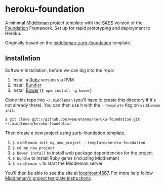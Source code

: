 heroku-foundation
=================

A minimal [Middleman](http://middlemanapp.com/) project template with the [SASS](http://sass-lang.com/) version of the [Foundation](http://foundation.zurb.com/) Framework. Set up for rapid prototyping and deployment to Heroku.

Originally based on the [middleman-zurb-foundation](https://github.com/axyz/middleman-zurb-foundation) template.


## Installation

Software installation, before we can dig into the repo:

1. Install a [Ruby](http://www.ruby-lang.org/en/downloads/) version via RVM
2. Install [Bundler](http://bundler.io/)
3. Install [Bower](http://bower.io/) (`$ npm install -g bower`)

Clone this repo into `~/.middleman` (you'll have to create this directory if it's not already there). You can then use it with the `--template` flag on `middleman init`.

`$ git clone git://github.com/wearehanno/heroku-foundation.git ~/.middleman/heroku-foundation`

Then create a new project using zurb-foundation template.

1. `$ middleman init my_new_project --template=heroku-foundation`
2. `$ cd my_new_project`
3. `$ bower install` to install web package dependencies for the project
4. `$ bundle` to install Ruby gems (including Middleman)
4. `$ middleman s` to start the Middleman server 

You'll then be able to see the site at [localhost:4567](http://localhost:4567). For more help follow [Middleman's project template instructions](http://middlemanapp.com/getting-started/welcome/).